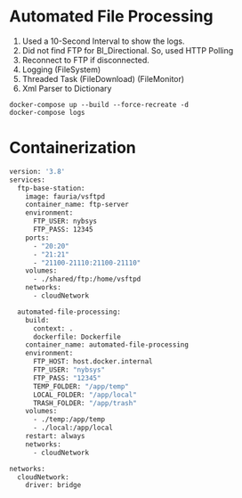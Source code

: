 # Automated File Processing
1. Used a 10-Second Interval to show the logs.
2. Did not find FTP for BI_Directional. So, used HTTP Polling
3. Reconnect to FTP if disconnected.
4. Logging (FileSystem)
5. Threaded Task (FileDownload) (FileMonitor)
6. Xml Parser to Dictionary
```shell
docker-compose up --build --force-recreate -d
docker-compose logs
```

# Containerization
```dockerfile
version: '3.8'
services:
  ftp-base-station:
    image: fauria/vsftpd
    container_name: ftp-server
    environment:
      FTP_USER: nybsys
      FTP_PASS: 12345
    ports:
      - "20:20"
      - "21:21"
      - "21100-21110:21100-21110"
    volumes:
      - ./shared/ftp:/home/vsftpd
    networks:
      - cloudNetwork

  automated-file-processing:
    build: 
      context: .
      dockerfile: Dockerfile
    container_name: automated-file-processing
    environment:
      FTP_HOST: host.docker.internal
      FTP_USER: "nybsys"
      FTP_PASS: "12345"
      TEMP_FOLDER: "/app/temp"
      LOCAL_FOLDER: "/app/local"
      TRASH_FOLDER: "/app/trash"
    volumes:
      - ./temp:/app/temp
      - ./local:/app/local
    restart: always
    networks:
      - cloudNetwork

networks:
  cloudNetwork:
    driver: bridge
```

